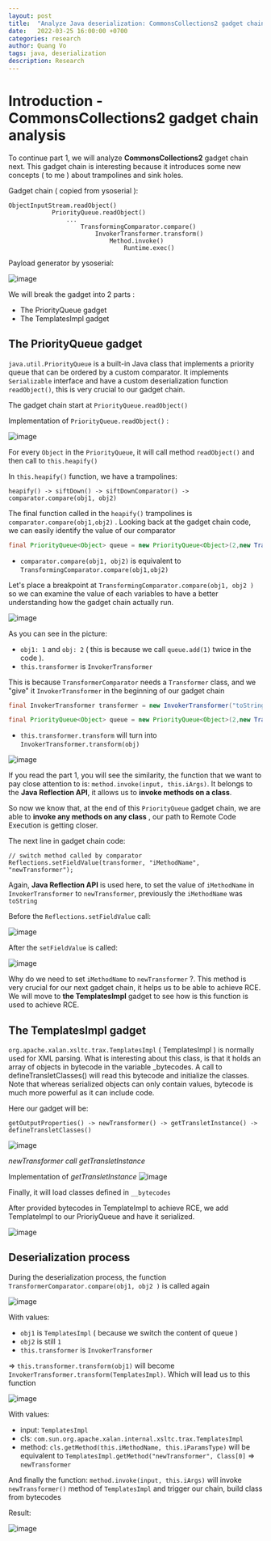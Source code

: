 ```yaml
---
layout: post
title:  "Analyze Java deserialization: CommonsCollections2 gadget chain ( part 2 )"
date:   2022-03-25 16:00:00 +0700
categories: research
author: Quang Vo
tags: java, deserialization
description: Research
---
```


# Introduction - CommonsCollections2 gadget chain analysis
To continue part 1, we will analyze **CommonsCollections2** gadget chain next. This gadget chain is interesting because it introduces some new concepts ( to me ) about trampolines and sink holes. 

Gadget chain ( copied from ysoserial ):
```text
ObjectInputStream.readObject()
			PriorityQueue.readObject()
				...
					TransformingComparator.compare()
						InvokerTransformer.transform()
							Method.invoke()
								Runtime.exec()
```

Payload generator by ysoserial:

![image](https://user-images.githubusercontent.com/37280106/160421862-65e45e16-c00d-43bc-873c-4aac28f525e1.png)

We will break the gadget into 2 parts :
- The PriorityQueue gadget
- The TemplatesImpl gadget

## The PriorityQueue gadget 

`java.util.PriorityQueue` is a built-in Java class that implements a priority queue that can be ordered by a custom comparator. It implements `Serializable` interface and have a custom deserialization function `readObject()`, this is very crucial to our gadget chain. 

The gadget chain start at `PriorityQueue.readObject()` 

Implementation of `PriorityQueue.readObject()` :

![image](https://user-images.githubusercontent.com/37280106/160623598-36e8480a-e567-43da-a76e-962ac0a5ee25.png)

For every `Object` in the `PriorityQueue`, it will call method `readObject()` and then call to `this.heapify()`

In `this.heapify()` function, we have a trampolines:
```
heapify() -> siftDown() -> siftDownComparator() -> comparator.compare(obj1, obj2) 
```

The final function called in the `heapify()` trampolines is `comparator.compare(obj1,obj2)` . Looking back at the gadget chain code, we can easily identify the value of our comparator 

```java
final PriorityQueue<Object> queue = new PriorityQueue<Object>(2,new TransformingComparator(transformer));
```

- `comparator.compare(obj1, obj2)` is equivalent to `TransformingComparator.compare(obj1,obj2)` 

Let's place a breakpoint at `TransformingComparator.compare(obj1, obj2 )`  so we can examine the value of each variables to have a better understanding how the gadget chain actually run.

![image](https://user-images.githubusercontent.com/37280106/160627891-71a67437-cc62-41f1-b7d0-f7ccf1ba18d1.png)

As you can see in the picture:
- `obj1: 1` and `obj: 2` ( this is because we call `queue.add(1)` twice in the code ).
- `this.transformer` is `InvokerTransformer` 

This is because `TransformerComparator` needs a `Transformer` class, and we "give" it `InvokerTransformer` in the beginning of our gadget chain

```java
final InvokerTransformer transformer = new InvokerTransformer("toString", new Class[0], new Object[0]);

final PriorityQueue<Object> queue = new PriorityQueue<Object>(2,new TransformingComparator(transformer));
```

- `this.transformer.transform` will turn into `InvokerTransformer.transform(obj)` 

![image](https://user-images.githubusercontent.com/37280106/160632394-7834d331-8cd7-434b-b256-3a175c899709.png)

If you read the part 1, you will see the similarity, the function that we want to pay close attention to is: `method.invoke(input, this.iArgs)`. It belongs to the **Java Reflection API**, it allows us to **invoke methods on a class**.

So now we know that, at the end of this `PriorityQueue` gadget chain, we are able to **invoke any methods on any class** , our path to Remote Code Execution is getting closer.

The next line in gadget chain code:
```
// switch method called by comparator
Reflections.setFieldValue(transformer, "iMethodName", "newTransformer");
```

Again, **Java Reflection API** is used here, to set the value of `iMethodName` in `InvokerTransformer` to `newTransformer`, previously the `iMethodName` was `toString` 

Before the `Reflections.setFieldValue` call:

![image](https://user-images.githubusercontent.com/37280106/160745138-9efbc4c1-7fc7-425f-94b8-8a4628056f0f.png)

After the `setFieldValue` is called:

![image](https://user-images.githubusercontent.com/37280106/160745179-9ab52963-75e0-4691-a9cb-92bed761d7f5.png)

Why do we need to set `iMethodName` to `newTransformer` ?. This method is very crucial for our next gadget chain, it helps us to be able to achieve RCE. We will move to **the TemplatesImpl** gadget to see how is this function is used to achieve RCE.


## The TemplatesImpl gadget 

`org.apache.xalan.xsltc.trax.TemplatesImpl` ( TemplatesImpl ) is normally used for XML parsing. What is interesting about this class, is that it holds an array of objects
in bytecode in the variable _bytecodes. A call to defineTransletClasses() will read this bytecode and initialize the
classes. Note that whereas serialized objects can only contain values, bytecode is much more powerful as it can include
code.

Here our gadget will be:
```
getOutputProperties() -> newTransformer() -> getTransletInstance() -> defineTransletClasses()
```

![image](https://user-images.githubusercontent.com/37280106/160748874-06a69bac-a81b-4c4e-b685-0b87f71f7118.png)

*newTransformer call getTransletInstance*

Implementation of *getTransletInstance*
![image](https://user-images.githubusercontent.com/37280106/160748992-429fa922-1ef7-45a8-9d5f-cc6970728638.png)

Finally, it will load classes defined in `__bytecodes` 

After provided bytecodes in TemplateImpl to achieve RCE, we add TemplateImpl to our PrioriyQueue and have it serialized.

![image](https://user-images.githubusercontent.com/37280106/160749386-85b01425-6fa2-485a-861e-927c5d2066a5.png)

## Deserialization process

During the deserialization process, the function `TransformerComparator.compare(obj1, obj2 )` is called again

![image](https://user-images.githubusercontent.com/37280106/160749625-b6f4f0bc-3aaa-4472-8633-a176bb70fb51.png)

With values:
- `obj1` is `TemplatesImpl` ( because we switch the content of queue )
- `obj2` is still `1`
- `this.transformer` is `InvokerTransformer`

=> `this.transformer.transform(obj1)` will become `InvokerTransformer.transform(TemplatesImpl)`. Which will lead us to this function

![image](https://user-images.githubusercontent.com/37280106/160749943-67b6ee9b-259f-43ea-b590-70ed25b9bdc9.png)

With values:
- input: `TemplatesImpl` 
- cls: `com.sun.org.apache.xalan.internal.xsltc.trax.TemplatesImpl`
- method: `cls.getMethod(this.iMethodName, this.iParamsType)` will be equivalent to `TemplatesImpl.getMethod("newTransformer", Class[0]` => `newTransformer` 

And finally the function: `method.invoke(input, this.iArgs)` will invoke `newTransformer()` method of `TemplatesImpl` and trigger our chain, build class from bytecodes

Result:

![image](https://user-images.githubusercontent.com/37280106/160750317-7133eb8a-6100-4285-a8a4-95d2e69d0978.png)


